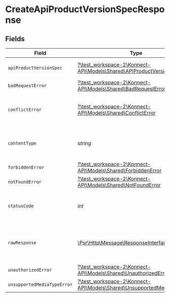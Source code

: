 # CreateApiProductVersionSpecResponse


## Fields

| Field                                                                                                                      | Type                                                                                                                       | Required                                                                                                                   | Description                                                                                                                |
| -------------------------------------------------------------------------------------------------------------------------- | -------------------------------------------------------------------------------------------------------------------------- | -------------------------------------------------------------------------------------------------------------------------- | -------------------------------------------------------------------------------------------------------------------------- |
| `apiProductVersionSpec`                                                                                                    | [?\test_workspace-2\Konnect-API\Models\Shared\APIProductVersionSpec](../../models/shared/APIProductVersionSpec.md)         | :heavy_minus_sign:                                                                                                         | API product version specification                                                                                          |
| `badRequestError`                                                                                                          | [?\test_workspace-2\Konnect-API\Models\Shared\BadRequestError](../../models/shared/BadRequestError.md)                     | :heavy_minus_sign:                                                                                                         | Bad Request                                                                                                                |
| `conflictError`                                                                                                            | [?\test_workspace-2\Konnect-API\Models\Shared\ConflictError](../../models/shared/ConflictError.md)                         | :heavy_minus_sign:                                                                                                         | Conflict - only one version specification can exist                                                                        |
| `contentType`                                                                                                              | *string*                                                                                                                   | :heavy_check_mark:                                                                                                         | HTTP response content type for this operation                                                                              |
| `forbiddenError`                                                                                                           | [?\test_workspace-2\Konnect-API\Models\Shared\ForbiddenError](../../models/shared/ForbiddenError.md)                       | :heavy_minus_sign:                                                                                                         | Forbidden                                                                                                                  |
| `notFoundError`                                                                                                            | [?\test_workspace-2\Konnect-API\Models\Shared\NotFoundError](../../models/shared/NotFoundError.md)                         | :heavy_minus_sign:                                                                                                         | Not Found                                                                                                                  |
| `statusCode`                                                                                                               | *int*                                                                                                                      | :heavy_check_mark:                                                                                                         | HTTP response status code for this operation                                                                               |
| `rawResponse`                                                                                                              | [\Psr\Http\Message\ResponseInterface](https://www.php-fig.org/psr/psr-7/#33-psrhttpmessageresponseinterface)               | :heavy_minus_sign:                                                                                                         | Raw HTTP response; suitable for custom response parsing                                                                    |
| `unauthorizedError`                                                                                                        | [?\test_workspace-2\Konnect-API\Models\Shared\UnauthorizedError](../../models/shared/UnauthorizedError.md)                 | :heavy_minus_sign:                                                                                                         | Unauthorized                                                                                                               |
| `unsupportedMediaTypeError`                                                                                                | [?\test_workspace-2\Konnect-API\Models\Shared\UnsupportedMediaTypeError](../../models/shared/UnsupportedMediaTypeError.md) | :heavy_minus_sign:                                                                                                         | Unsupported Media Type                                                                                                     |